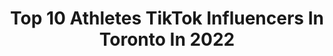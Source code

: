 ---
title: Top 10 Athletes TikTok Influencers In Toronto In 2022
description: >-
  Find top athletes TikTok influencers in Toronto in 2022. Most popular hashtags: #fyp #foryou #toronto #canada.
platform: TikTok
hits: 10
text_top: Identify the top-rated TikTok profiles on inBeat.
text_bottom: Our search engine holds 10 TikTok influencers like this in Toronto, Canada for you to work with.
profiles:
  - username: "toksports"
    fullname: >-
      TokSports
    bio: >-
      Some sports stuff. 🏀⚾️⚽️🏈 Maybe a bit controversial 🤔. Reading this? Follow!
    location: "Canada"
    followers: 20700
    engagement: 893
    commentsToLikes: 0.091730
    id: ck9nczgn2cb7v0j78v8gozhso
    verified: false
    hashtags: "#lakers, #bucks, #clippers, #patriots"
  - username: "thisleafsfan"
    fullname: >-
      Joel Cox
    bio: >-
      17 Hockey Content🏒 70k use discount code “LEAFSFAN”
    location: "Canada"
    followers: 71100
    engagement: 1726
    commentsToLikes: 0.062261
    id: ckb9k7ia8bwn50j23xu7eur51
    verified: false
    hashtags: "#fyp, #hockey, #nhl, #foryou"
  - username: "mc.design"
    fullname: >-
      mc design
    bio: >-
      16 yr old artist I design stuff and draw athletes Goal 🔀 20K
    location: "Canada"
    followers: 11000
    engagement: 1511
    commentsToLikes: 0.039754
    id: ck9r3mn24qlnt0j78r2rs71j3
    verified: false
    hashtags: "#2k20, #basketball, #fyp, #lakers"
  - username: "dumbanddumber416"
    fullname: >-
      Sar and Ang
    bio: >-
      Life of sar and Ang 🥤 Toronto @angcippone @saraliaa
    location: "Canada"
    followers: 21745
    engagement: 353
    commentsToLikes: 0.020511
    id: ckb0w1pulla0b0j236nhi5r3j
    verified: false
    hashtags: "#promdiy, #quarantine, #xyzbca, #earthday"
  - username: "ethan.ohehir"
    fullname: >-
      Ethan
    bio: >-
      TORONTO🇨🇦 Elite Modelling Management Toronto 19
    location: "Canada"
    followers: 28000
    engagement: 1157
    commentsToLikes: 0.015883
    id: ckb8zw75lfiee0j23tzwt3ubr
    verified: false
    hashtags: "#canadian, #relationship, #muscle, #hot"
  - username: "thatsoccerplayer77"
    fullname: >-
      Patty Lamanna
    bio: >-
      22 🇮🇹 Toronto Follow me on IG Thanks for 100k!!!!
    location: "Canada"
    followers: 107200
    engagement: 988
    commentsToLikes: 0.012619
    id: ckdnud1cun00y0j231h6e1ho2
    verified: false
    hashtags: "#trend, #relatable, #foryou, #fyp"
  - username: "oliviawardenn"
    fullname: >-
      Olivia Warden
    bio: >-
      Im not funny Toronto, Barbados & all over
    location: "Canada"
    followers: 16100
    engagement: 783
    commentsToLikes: 0.031881
    id: ck9k8ipky98nd0j78v66z7vly
    verified: false
    hashtags: "#snapshot, #toronto, #canada, #foryou"
  - username: "austinshaw3030"
    fullname: >-
      austinshaw
    bio: >-
      Wow a guy who isn’t good looking but makes some funny ass content Follow❤️
    location: "Canada"
    followers: 37500
    engagement: 1776
    commentsToLikes: 0.040343
    id: ckb93az4gjzuh0j23meepi1ce
    verified: false
    hashtags: "#darkhumour, #foryou, #foryoupage, #laugh"
  - username: "pressuretodiamonds"
    fullname: >-
      PressureToDiamonds
    bio: >-
      Semi TikTok famous
    location: "Canada"
    followers: 4388
    engagement: 537
    commentsToLikes: 0.017699
    id: ck92uypgpo9mg0j78ek51ngl7
    verified: false
    hashtags: "#haha, #fyp, #foryoupage, #funny"
  - username: "williambuffey"
    fullname: >-
      williambuffey
    bio: >-
      Yo✌️ ¯\_(ツ)_/¯ Lost? Yeah same🤷‍♂️
    location: "Canada"
    followers: 92200
    engagement: 1802
    commentsToLikes: 0.013294
    id: ckbfga3xlbb3x0j233t07oqij
    verified: false
    hashtags: "#trending, #snowboard, #xyzbca, #fyp"
---